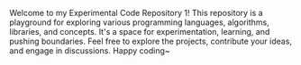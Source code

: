 Welcome to my Experimental Code Repository 1! This repository is a playground for exploring various programming languages, algorithms, libraries, and concepts. It's a space for experimentation, learning, and pushing boundaries. Feel free to explore the projects, contribute your ideas, and engage in discussions. Happy coding~
